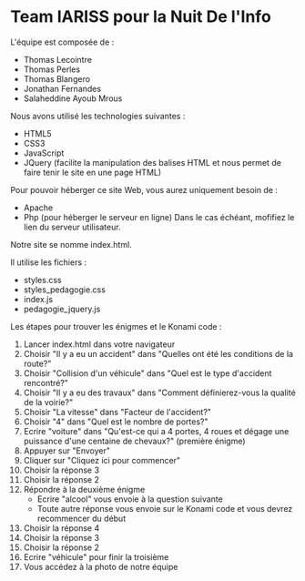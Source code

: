 # Team IARISS pour la Nuit De l'Info

L'équipe est composée de :
* Thomas Lecointre
* Thomas Perles
* Thomas Blangero
* Jonathan Fernandes
* Salaheddine Ayoub Mrous

Nous avons utilisé les technologies suivantes :
* HTML5
* CSS3
* JavaScript
* JQuery (facilite la manipulation des balises HTML et nous permet de faire tenir le site en une page HTML)

Pour pouvoir héberger ce site Web, vous aurez uniquement besoin de :
* Apache
* Php  (pour héberger le serveur en ligne)
Dans le cas échéant, mofifiez le lien du serveur utilisateur.

Notre site se nomme index.html.

Il utilise les fichiers :
* styles.css
* styles_pedagogie.css
* index.js
* pedagogie_jquery.js

Les étapes pour trouver les énigmes et le Konami code :
1. Lancer index.html dans votre navigateur
2. Choisir "Il y a eu un accident" dans "Quelles ont été les conditions de la route?"
3. Choisir "Collision d'un véhicule" dans "Quel est le type d'accident rencontré?"
4. Choisir "Il y a eu des travaux" dans "Comment définierez-vous la qualité de la voirie?"
5. Choisir "La vitesse" dans "Facteur de l'accident?"
6. Choisir "4" dans "Quel est le nombre de portes?"
7. Ecrire "voiture" dans "Qu'est-ce qui a 4 portes, 4 roues et dégage une puissance d'une centaine de chevaux?" (première énigme)
8. Appuyer sur "Envoyer"
9. Cliquer sur "Cliquez ici pour commencer"
10. Choisir la réponse 3
11. Choisir la réponse 2
12. Répondre à la deuxième énigme
    * Ecrire "alcool" vous envoie à la question suivante
    * Toute autre réponse vous envoie sur le Konami code et vous devrez recommencer du début
13. Choisir la réponse 4
14. Choisir la réponse 3
15. Choisir la réponse 2
16. Ecrire "véhicule" pour finir la troisième
17. Vous accédez à la photo de notre équipe
